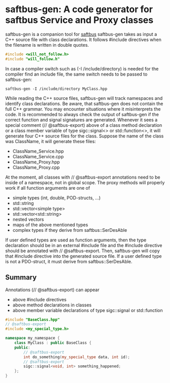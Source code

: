 # saftbus-gen: A code generator for saftbus Service and Proxy classes

saftbus-gen is a companion tool for [saftbus](../saftbus/README.md)
saftbus-gen takes as input a C++ source file with class declarations. 
It follows #include directives when the filename is written in double quotes.
```C++
#include <will_not_follow.h>
#include "will_follow.h"
```
In case a compiler switch such as (-I /include/directory) is needed for the compiler find an include file, the same switch needs to be passed to saftbus-gen:

    saftbus-gen -I /include/directory MyClass.hpp

While reading the C++ source files, saftbus-gen will track namespaces and identify class declarations.
Be aware, that saftbus-gen does not contain the full C++ grammar. You may encounter situations where it misinterprets the code. It is recommended to always check the output of saftbus-gen if the correct function and signal signatures are generated.
Whenever it sees a special comment (// @saftbus-export) above of a class method declaration or a class member variable of type sigc::signal<> or std::function<>, it will generate four C++ source files for the class.
Suppose the name of the class was ClassName, it will generate these files:
  - ClassName_Service.hpp
  - ClassName_Service.cpp
  - ClassName_Proxy.hpp
  - ClassName_Proxy.cpp

At the moment, all classes with // @saftbus-export annotations need to be inside of a namespace, not in global scope.
The proxy methods will properly work if all function arguments are one of 
  - simple types (int, double, POD-structs, ...)
  - std::string
  - std::vector\<simple type\>
  - std::vector\<std::string\>
  - nested vectors
  - maps of the above mentioned types
  - complex types if they derive from saftbus::SerDesAble

If user defined types are used as function arguments, then the type declaration should be in an external #include file and the #include directive should be annotated with // @saftbus-export. 
Then, saftbus-gen will copy that #include directive into the generated source file.
If a user defined type is not a PDO-struct, it must derive from saftbus::SerDesAble.

## Summary
Annotations (// @saftbus-export) can appear
  - above #include directives
  - above method declarations in classes
  - above member variable declarations of type sigc::signal or std::function
```C++
#include "BaseClass.hpp"
// @saftbus-export
#include <my_special_type.h>

namespace my_namespace {
	class MyClass : public BaseClass {
	public:
		// @saftbus-export
		int do_something(my_special_type data, int id);
		// @saftbus-export
		sigc::signal<void, int> something_happened;
	};
}
```